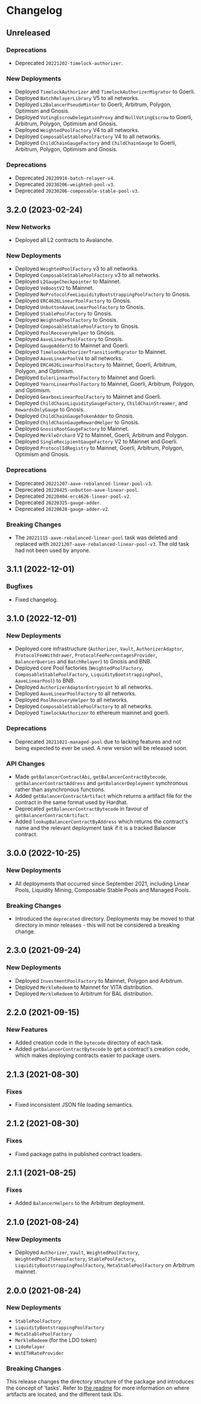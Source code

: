 # Changelog

## Unreleased

### Deprecations

- Deprecated `20221202-timelock-authorizer`.

### New Deployments

- Deployed `TimelockAuthorizer` and `TimelockAuthorizerMigrator` to Goerli.
- Deployed `BatchRelayerLibrary` V5 to all networks.
- Deployed `L2BalancerPseudoMinter` to Goerli, Arbitrum, Polygon, Optimism and Gnosis.
- Deployed `VotingEscrowDelegationProxy` and `NullVotingEscrow` to Goerli, Arbitrum, Polygon, Optimism and Gnosis.
- Deployed `WeightedPoolFactory` V4 to all networks.
- Deployed `ComposableStablePoolFactory` V4 to all networks.
- Deployed `ChildChainGaugeFactory` and `ChildChainGauge` to Goerli, Arbitrum, Polygon, Optimism and Gnosis.

### Deprecations

- Deprecated `20220916-batch-relayer-v4`.
- Deprecated `20230206-weighted-pool-v3`.
- Deprecated `20230206-composable-stable-pool-v3`.

## 3.2.0 (2023-02-24)

### New Networks

- Deployed all L2 contracts to Avalanche.

### New Deployments

- Deployed `WeightedPoolFactory` v3 to all networks.
- Deployed `ComposableStablePoolFactory` v3 to all networks.
- Deployed `L2GaugeCheckpointer` to Mainnet.
- Deployed `VeBoostV2` to Mainnet.
- Deployed `NoProtocolFeeLiquidityBootstrappingPoolFactory` to Gnosis.
- Deployed `ERC4626LinearPoolFactory` to Gnosis.
- Deployed `UnbuttonAaveLinearPoolFactory` to Gnosis.
- Deployed `StablePoolFactory` to Gnosis.
- Deployed `WeightedPoolFactory` to Gnosis.
- Deployed `ComposableStablePoolFactory` to Gnosis.
- Deployed `PoolRecoveryHelper` to Gnosis.
- Deployed `AaveLinearPoolFactory` to Gnosis.
- Deployed `GaugeAdderV3` to Mainnet and Goerli.
- Deployed `TimelockAuthorizerTransitionMigrator` to Mainnet.
- Deployed `AaveLinearPoolV4` to all networks.
- Deployed `ERC4626LinearPoolFactory` to Mainnet, Goerli, Arbitrum, Polygon, and Optimism.
- Deployed `EulerLinearPoolFactory` to Mainnet and Goerli.
- Deployed `YearnLinearPoolFactory` to Mainnet, Goerli, Arbitrum, Polygon, and Optimism.
- Deployed `GearboxLinearPoolFactory` to Mainnet and Goerli.
- Deployed `ChildChainLiquidityGaugeFactory`, `ChildChainStreamer`, and `RewardsOnlyGauge` to Gnosis.
- Deployed `ChildChainGaugeTokenAdder` to Gnosis.
- Deployed `ChildChainGaugeRewardHelper` to Gnosis.
- Deployed `GnosisRootGaugeFactory` to Mainnet.
- Deployed `MerkleOrchard` V2 to Mainnet, Goerli, Arbitrum and Polygon.
- Deployed `SingleRecipientGaugeFactory` V2 to Mainnet and Goerli.
- Deployed `ProtocolIdRegistry` to Mainnet, Goerli, Arbitrum, Polygon, Optimism and Gnosis.

### Deprecations

- Deprecated `20221207-aave-rebalanced-linear-pool-v3`.
- Deprecated `20220425-unbutton-aave-linear-pool`.
- Deprecated `20220404-erc4626-linear-pool-v2`.
- Deprecated `20220325-gauge-adder`.
- Deprecated `20220628-gauge-adder-v2`.

### Breaking Changes

- The `20221115-aave-rebalanced-linear-pool` task was deleted and replaced with `20221207-aave-rebalanced-linear-pool-v3`. The old task had not been used by anyone.

## 3.1.1 (2022-12-01)

### Bugfixes

- Fixed changelog.

## 3.1.0 (2022-12-01)

### New Deployments

- Deployed core infrastructure (`Authorizer`, `Vault`, `AuthorizerAdaptor`, `ProtocolFeeWithdrawer`, `ProtocolFeePercentagesProvider`, `BalancerQueries` and `BatchRelayer`) to Gnosis and BNB.
- Deployed core Pool factories (`WeightedPoolFactory`, `ComposableStablePoolFactory`, `LiquidityBootstrappingPool`, `AaveLinearPool`) to BNB.
- Deployed `AuthorizerAdaptorEntrypoint` to all networks.
- Deployed `AaveLinearPoolFactory` to all networks.
- Deployed `PoolRecoveryHelper` to all networks.
- Deployed `ComposableStablePoolFactory` to all networks.
- Deployed `TimelockAuthorizer` to ethereum mainnet and goerli.

### Deprecations

- Deprecated `20211021-managed-pool` due to lacking features and not being expected to ever be used. A new version will be released soon.

### API Changes

- Made `getBalancerContractAbi`, `getBalancerContractBytecode`, `getBalancerContractAddress` and `getBalancerDeployment` synchronous rather than asynchronous functions.
- Added `getBalancerContractArtifact` which returns a artifact file for the contract in the same format used by Hardhat.
- Deprecated `getBalancerContractBytecode` in favour of `getBalancerContractArtifact`.
- Added `lookupBalancerContractByAddress` which returns the contract's name and the relevant deployment task if it is a tracked Balancer contract.

## 3.0.0 (2022-10-25)

### New Deployments

- All deployments that occurred since September 2021, including Linear Pools, Liquidity Mining, Composable Stable Pools and Managed Pools.

### Breaking Changes

- Introduced the `deprecated` directory. Deployments may be moved to that directory in minor releases - this will not be considered a breaking change.

## 2.3.0 (2021-09-24)

### New Deployments

- Deployed `InvestmentPoolFactory` to Mainnet, Polygon and Arbitrum.
- Deployed `MerkleRedeem` to Mainnet for VITA distribution.
- Deployed `MerkleRedeem` to Arbitrum for BAL distribution.

## 2.2.0 (2021-09-15)

### New Features

- Added creation code in the `bytecode` directory of each task.
- Added `getBalancerContractBytecode` to get a contract's creation code, which makes deploying contracts easier to package users.

## 2.1.3 (2021-08-30)

### Fixes

- Fixed inconsistent JSON file loading semantics.

## 2.1.2 (2021-08-30)

### Fixes

- Fixed package paths in published contract loaders.

## 2.1.1 (2021-08-25)

### Fixes

- Added `BalancerHelpers` to the Arbitrum deployment.

## 2.1.0 (2021-08-24)

### New Deployments

- Deployed `Authorizer`, `Vault`, `WeightedPoolFactory`, `WeightedPool2TokensFactory`, `StablePoolFactory`, `LiquidityBootstrappingPoolFactory`, `MetaStablePoolFactory` on Arbitrum mainnet.

## 2.0.0 (2021-08-24)

### New Deployments

- `StablePoolFactory`
- `LiquidityBootstrappingPoolFactory`
- `MetaStablePoolFactory`
- `MerkleRedeem` (for the LDO token)
- `LidoRelayer`
- `WstETHRateProvider`

### Breaking Changes

This release changes the directory structure of the package and introduces the concept of 'tasks'. Refer to [the readme](./README.md) for more information on where artifacts are located, and the different task IDs.
